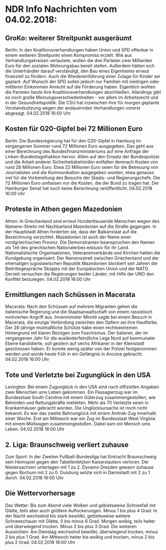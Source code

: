 # NDR Info Nachrichten vom 04.02.2018:


## GroKo: weiterer Streitpunkt ausgeräumt
Berlin: In den Koalitionsverhandlungen haben Union und SPD offenbar in einem weiteren Streitpunkt einen Kompromiss erzielt. Wie aus Verhandlungskreisen verlautete, wollen die drei Parteien zwei Milliarden Euro für den sozialen Wohnungsbau bereit stellen. Außerdem hätten sich die Unterhändler darauf verständigt, den Bau eines Eigenheims erneut finanziell zu fördern. Auch die Wiedereinführung einer Zulage für Kinder sei geplant. Auf Wunsch der SPD sollen jedoch nur Familien mit niedrigen oder mittleren Einkommen Anrecht auf die Förderung haben. Eigentlich wollten die Parteien heute ihre Koalitionsverhandlungen abschließen. Allerdings gibt es noch große Meinungsverschiedenheiten - vor allem im Arbeitsrecht und in der Gesundheitspolitik. Die CSU hat inzwischen ihre für morgen geplante Vorstandssitzung wegen der andauernden Verhandlungen vorerst abgesagt. 04.02.2018 16:00 Uhr 

## Kosten für G20-Gipfel bei 72 Millionen Euro
Berlin: Die Bundesregierung hat für den G20-Gipfel in Hamburg im vergangenen Sommer rund 72 Millionen Euro ausgegeben. Das geht aus einer Berechnung des Bundesfinanzministeriums auf eine Anfrage der Linken-Bundestagsfraktion hervor. Allein auf den Einsatz der Bundespolizei und die Arbeit anderer Sicherheitsbehörden entfallen demnach Kosten von rund 28 Millionen Euro. Etwa 22 Millionen Euro seien für die Betreuung von Journalisten und die Kommunikation ausgegeben worden, etwa genauso viel für die Vorbereitung des Besuchs der Staats- und Regierungschefs. Die 72 Millionen Euro umfassen nur die Kosten, die der Bund zu tragen hat. Der Hamburger Senat hat noch keine Berechnung veröffentlicht. 04.02.2018 16:00 Uhr 

## Proteste in Athen gegen Mazedonien
Athen: In Griechenland sind erneut Hunderttausende Menschen wegen des Namens-Streits mit Nachbarland Mazedonien auf die Straße gegangen. In der Hauptstadt Athen forderten sie, dass der Balkanstaat auf die Bezeichnung verzichtet. Mazedonien ist auch der Name einer nordgriechischen Provinz. Die Demonstranten beanspruchen den Namen als Teil des griechischen Nationalerbes exklusiv für ihr Land. Nationalistische Organisationen, Veteranenverbände und Kirchen hatten die Kundgebung organisiert. Der Namensstreit zwischen Griechenland und der ehemaligen jugoslawischen Republik Mazedonien blockiert seit Jahren die Beitrittsgespräche Skopjes mit der Europäischen Union und der NATO. Derzeit versuchen die Regierungen beider Länder, mit Hilfe der UNO den Konflikt beizulegen. 04.02.2018 16:00 Uhr 

## Ermittlungen nach Schüssen in Macerata
Macerata: Nach den Schüssen auf mehrere Migranten gehen die italienische Regierung und die Staatsanwaltschaft von einem rassistisch motivierten Angriff aus. Innenminister Minniti sagte bei einem Besuch in Macerata, die einzige Verbindung zwischen den Opfern sei ihre Hautfarbe. Der 28-jährige mutmaßliche Schütze habe einen rechtsextremen Hintergrund mit klaren Bezügen zum Faschismus. Der Italiener, der im vergangenen Jahr für die ausländerfeindliche Lega Nord auf kommunaler Ebene kandidierte, soll gestern auf sechs Afrikaner in der Kleinstadt geschossen haben. Er konnte wenig später von der Polizei festgenommen werden und wurde heute früh in ein Gefängnis in Ancona gebracht. 04.02.2018 16:00 Uhr 

## Tote und Verletzte bei  Zugunglück in den USA
Lexington: Bei einem Zugunglück in den USA sind nach offiziellen Angaben zwei Menschen ums Leben gekommen. Ein Passagierzug war im Bundesstaat South Carolina mit einem Güterzug zusammengestoßen, wie Behörden und Rettungskräfte meldeten. Mehr als 70 Verletzte seien in Krankenhäuser gebracht worden. Die Unglücksursache ist noch nicht bekannt. Es war das zweite Bahnunglück mit einem Amtrak-Zug innerhalb einer Woche. Erst am Mittwoch war ein Zug im Bundesstaat West Virginia mit einem Müllwagen zusammengestoßen. Dabei kam ein Mensch ums Leben. 04.02.2018 16:00 Uhr 

## 2. Liga: Braunschweig verliert zuhause
Zum Sport: In der Zweiten Fußball-Bundesliga hat Eintracht Braunschweig sein Heimspiel gegen den Tabellenletzten Kaiserslautern verloren. Die Niedersachsen unterlagen mit 1 zu 2. Dynamo Dresden gewann zuhause gegen Bochum mit 2 zu 0. Duisburg setzte sich in Darmstadt mit 2 zu 1 durch. 04.02.2018 16:00 Uhr 

## Die Wettervorhersage
Das Wetter: Bis zum Abend viele Wolken und gebietsweise Schneefall mit Glätte, teils aber auch größere Auflockerungen. Minus 1 bis plus 4 Grad. In der Nacht wechselnd bis stark bewölkt, gebietsweise weitere Schneeschauer mit Glätte, 0 bis minus 6 Grad. Morgen wolkig, teils heiter und überwiegend trocken. Minus 2 bis plus 3 Grad. Die weiteren Aussichten: Am Dienstag wechselnd bewölkt, überwiegend trocken, minus 2 bis plus 1 Grad. Am Mittwoch heiter bis wolkig und trocken, minus 2 bis plus 2 Grad. 04.02.2018 16:00 Uhr 
